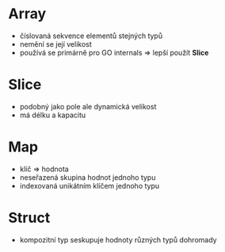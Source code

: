 # Array
- číslovaná sekvence elementů stejných typů
- nemění se její velikost
- používá se primárně pro GO internals => lepší použít **Slice**

# Slice
- podobný jako pole ale dynamická velikost
- má délku a kapacitu

# Map
- klíč => hodnota
- neseřazená skupina hodnot jednoho typu
- indexovaná unikátním klíčem jednoho typu

# Struct
- kompozitní typ seskupuje hodnoty různých typů dohromady
